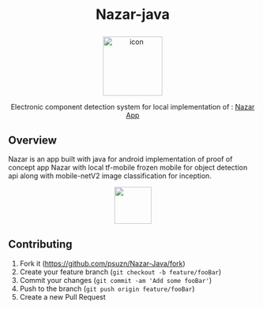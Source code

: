 # <p align="center"> Nazar-java </p>
<p align="center">
  <img alt="icon" src="https://i.imgur.com/dcLEEIn.png" width="120" height="120"> 
</p>
<p align="center">Electronic component detection system for local implementation of : <a href="https://github.com/aryaminus/nazar" target="_blank">Nazar App</a></p>

## Overview

Nazar is an app built with java for android implementation of proof of concept app Nazar with local tf-mobile frozen mobile for object detection api along with mobile-netV2 image classification for inception.

<p align="center">
    <a href="https://play.google.com/store/apps/details?id=com.speks.nazar" target="_blank"><img src="http://i.imgur.com/D5B4zOT.png" height="75"/></a>
</p>

## Contributing

1. Fork it (<https://github.com/psuzn/Nazar-Java/fork>)
2. Create your feature branch (`git checkout -b feature/fooBar`)
3. Commit your changes (`git commit -am 'Add some fooBar'`)
4. Push to the branch (`git push origin feature/fooBar`)
5. Create a new Pull Request